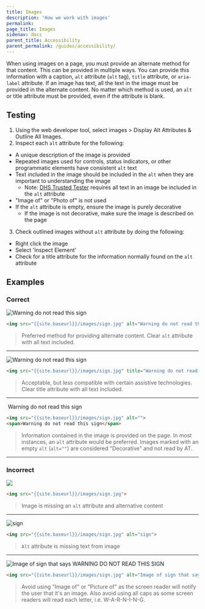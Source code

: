 ```yaml
---
title: Images
description: 'How we work with images'
permalink:
page_title: Images
sidenav: docs
parent_title: Accessibility
parent_permalink: /guides/accessibility/
---
```

When using images on a page, you must provide an alternate method for that content. This can be provided in multiple ways. You can provide this information with a caption, `alt` attribute (`alt` tag), `title` attribute, or `aria-label` attribute. If an image has text, all the text in the image must be provided in the alternate content. No matter which method is used, an `alt` or title attribute must be provided, even if the attribute is blank.

## Testing

1. Using the web developer tool, select images > Display Alt Attributes & Outline All Images.
2. Inspect each `alt` attribute for the following:
  * A unique description of the image is provided
  * Repeated images used for controls, status indicators, or other programmatic elements have consistent `alt` text
  * Text included in the image should be included in the `alt` when they are important to understanding the image
    * Note: [DHS Trusted Tester](https://www.dhs.gov/trusted-tester) requires all text in an image be included in the `alt` attribute
  * "Image of" or "Photo of" is not used
  * If the `alt` attribute is empty, ensure the image is purely decorative
    * If the image is not decorative, make sure the image is described on the page
3. Check outlined images without `alt` attribute by doing the following:
  * Right click the image
  * Select 'Inspect Element'
  * Check for a title attribute for the information normally found on the `alt` attribute

## Examples

### Correct

<img src="{{site.baseurl}}/images/sign.jpg" alt="Warning do not read this sign">

```html
<img src="{{site.baseurl}}/images/sign.jpg" alt="Warning do not read this sign">
```

> Preferred method for providing alternate content.
> Clear `alt` attribute with all text included.

---

<img src="{{site.baseurl}}/images/sign.jpg" title="Warning do not read this sign" class="exampleFailure">

```html
<img src="{{site.baseurl}}/images/sign.jpg" title="Warning do not read this sign">
```

> Acceptable, but less compatible with certain assistive technologies.
> Clear title attribute with all text included.

---

<img src="{{site.baseurl}}/images/sign.jpg" alt="">
<span>Warning do not read this sign</span>

```html
<img src="{{site.baseurl}}/images/sign.jpg" alt="">
<span>Warning do not read this sign</span>
```

> Information contained in the image is provided on the page.
> In most instances, an `alt` attribute would be preferred.
> Images marked with an empty `alt` (`alt=""`) are considered "Decorative" and not read by AT.

---

### Incorrect

<img src="{{site.baseurl}}/images/sign.jpg" class="exampleFailure">

```html
<img src="{{site.baseurl}}/images/sign.jpg">
```

> Image is missing an `alt` attribute and alternative content

---

<img src="{{site.baseurl}}/images/sign.jpg" alt="sign">

```html
<img src="{{site.baseurl}}/images/sign.jpg" alt="sign">
```

> `Alt` attribute is missing text from image

---

<img src="{{site.baseurl}}/images/sign.jpg" alt="Image of sign that says WARNING DO NOT READ THIS SIGN">

```html
<img src="{{site.baseurl}}/images/sign.jpg" alt="Image of sign that says WARNING DO NOT READ THIS SIGN">
```

> Avoid using "Image of" or "Picture of" as the screen reader will notify the user that it's an image. Also avoid using all caps as some screen readers will read each letter, i.e. W-A-R-N-I-N-G.
